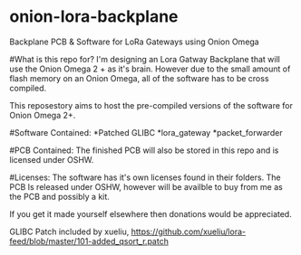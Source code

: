 # onion-lora-backplane
Backplane PCB &amp; Software for LoRa Gateways using Onion Omega

#What is this repo for?
I'm designing an Lora Gatway Backplane that will use the Onion Omega 2 + as it's brain. However due to the small amount of flash memory on an Onion Omega, all of the software has to be cross compiled.

This reposestory aims to host the pre-compiled versions of the software for Onion Omega 2+.

#Software Contained:
*Patched GLIBC
*lora_gateway
*packet_forwarder

#PCB Contained:
The finished PCB will also be stored in this repo and is licensed under OSHW.

#Licenses:
The software has it's own licenses found in their folders. The PCB Is released under OSHW, however will be availble to buy from me as the PCB and possibly a kit.

If you get it made yourself elsewhere then donations would be appreciated.

GLIBC Patch included by xueliu, https://github.com/xueliu/lora-feed/blob/master/101-added_qsort_r.patch
